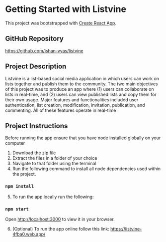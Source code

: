# Getting Started with Listvine

This project was bootstrapped with [Create React App](https://github.com/facebook/create-react-app).

## GitHub Repository

https://github.com/ishan-vyas/listvine

## Project Description 
Listvine is a list-based social media application in which users can work on lists together and publish them to the community. The two main objectives of this project was to produce an app where (1) users can collaborate on lists in real-time, and (2) users can view published lists and copy them for their own usage. Major features and functionalities included user authentication, list creation, modification, invitation,  publication, and commenting. All of these features operate in real-time

## Project Instructions
Before running the app ensure that you have node installed globally on your computer
1) Download the zip file
2) Extract the files in a folder of your choice
3) Navigate to that folder using the terminal
4) Run the following command to install all node dependencies used within the project.

### `npm install`

5) To run the app locally run the following:

### `npm start`

Open [http://localhost:3000](http://localhost:3000) to view it in your browser.

6) (Optional) To run the app online follow this link:
https://listvine-4fba0.web.app/


